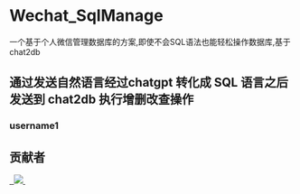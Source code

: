 # Wechat_SqlManage
一个基于个人微信管理数据库的方案,即使不会SQL语法也能轻松操作数据库,基于chat2db
## 通过发送自然语言经过chatgpt 转化成 SQL 语言之后发送到 chat2db 执行增删改查操作
### username1

## 贡献者
<a href="https://github.com/buhuizhibuyuci"> 
  <img src="https://contrib.rocks/image?repo=eryajf/learn-github" /> 
</a>

